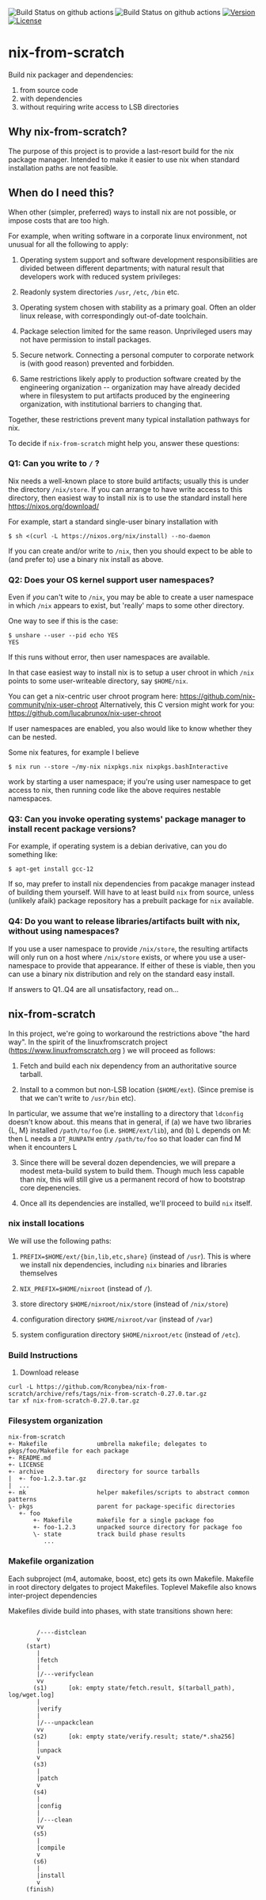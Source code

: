 ![Build Status on github actions](https://github.com/Rconybea/nix-from-scratch/actions/workflows/main.yml/badge.svg)
![Build Status on github actions](https://github.com/Rconybea/nix-from-scratch/actions/workflows/dev.yml/badge.svg)
[![Version](https://img.shields.io/badge/prerelease-v0.27.0-blue)](https://github.com/Rconybea/nix-from-scratch/releases)
[![License](https://img.shields.io/github/license/ToruNiina/toml11.svg?style=flat)](LICENSE)

# nix-from-scratch

Build nix packager and dependencies:
1. from source code
2. with dependencies
3. without requiring write access to LSB directories

## Why nix-from-scratch?

The purpose of this project is to provide a last-resort build
for the nix package manager.  Intended to make it easier to use
nix when standard installation paths are not feasible.

## When do I need this?

When other (simpler, preferred) ways to install nix are not possible,
or impose costs that are too high.

For example, when writing software in a corporate linux environment,
not unusual for all the following to apply:

1. Operating system support and software development responsibilities are divided
between different departments;  with natural result that developers work
with reduced system privileges:

2. Readonly system directories `/usr`, `/etc`, `/bin` etc.

3. Operating system chosen with stability as a primary goal.
Often an older linux release, with correspondingly out-of-date toolchain.

4. Package selection limited for the same reason.
Unprivileged users may not have permission to install packages.

5. Secure network. Connecting a personal computer to corporate
network is (with good reason) prevented and forbidden.

6. Same restrictions likely apply to production software created by
the engineering organization -- organization may have already decided
where in filesystem to put artifacts produced by the engineering organization,
with institutional barriers to changing that.

Together, these restrictions prevent many typical installation pathways for nix.

To decide if `nix-from-scratch` might help you, answer these questions:

### Q1: Can you write to `/` ?

Nix needs a well-known place to store build artifacts;
usually this is under the directory `/nix/store`.  If you can arrange to have write
access to this directory, then easiest way to install nix is to use the standard
install here https://nixos.org/download/

For example, start a standard single-user binary installation with
```
$ sh <(curl -L https://nixos.org/nix/install) --no-daemon
```

If you can create and/or write to `/nix`, then you should expect to be able
to (and prefer to) use a binary nix install as above.

### Q2: Does your OS kernel support user namespaces?

Even if *you* can't wite to `/nix`,  you may be able to create a user namespace
in which `/nix` appears to exist,  but 'really' maps to some other directory.

One way to see if this is the case:

```
$ unshare --user --pid echo YES
YES
```

If this runs without error, then user namespaces are available.

In that case easiest way to install nix is to setup a user chroot in which `/nix` points
to some user-writeable directory, say `$HOME/nix`.

You can get a nix-centric user chroot program here: https://github.com/nix-community/nix-user-chroot
Alternatively, this C version might work for you: https://github.com/lucabrunox/nix-user-chroot

If user namespaces are enabled, you also would like to know whether they can be nested.

Some nix features,  for example I believe

```
$ nix run --store ~/my-nix nixpkgs.nix nixpkgs.bashInteractive
```

work by starting a user namespace; if you're using user namespace to get access to nix,
then running code like the above requires nestable namespaces.

### Q3: Can you invoke operating systems' package manager to install recent package versions?

For example, if operating system is a debian derivative, can you do something like:
```
$ apt-get install gcc-12
```

If so, may prefer to install nix dependencies from pacakge manager instead of building them
yourself.  Will have to at least build `nix` from source, unless (unlikely afaik) package repository
has a prebuilt package for `nix` available.

### Q4: Do you want to release libraries/artifacts built with nix, without using namespaces?

If you use a user namespace to provide `/nix/store`,  the resulting artifacts will only run
on a host where `/nix/store` exists,  or where you use a user-namespace to
provide that appearance. If either of these is viable,  then you can use a binary nix
distribution and rely on the standard easy install.

If answers to Q1..Q4 are all unsatisfactory, read on...

## nix-from-scratch

In this project, we're going to workaround the restrictions above "the hard way".
In the spirit of the linuxfromscratch project (https://www.linuxfromscratch.org ) we will proceed
as follows:

1. Fetch and build each nix dependency from an authoritative source tarball.

2. Install to a common but non-LSB location (`$HOME/ext`).
(Since premise is that we can't write to `/usr/bin` etc).

In particular, we assume that we're installing to a directory that `ldconfig` doesn't know about.
this means that in general, if (a) we have two libraries {L, M} installed `/path/to/foo`
(i.e. `$HOME/ext/lib`), and (b) L depends on M:
then L needs a `DT_RUNPATH` entry `/path/to/foo` so that loader can find M when it encounters L

3. Since there will be several dozen dependencies, we will prepare a modest meta-build system to
build them.  Though much less capable than nix, this will still give us a permanent record of how to
bootstrap core depenencies.

4. Once all its dependencies are installed,  we'll proceed to build `nix` itself.

### nix install locations

We will use the following paths:

1. `PREFIX=$HOME/ext/{bin,lib,etc,share}` (instead of `/usr`).  This is where we install nix dependencies,
including `nix` binaries and libraries themselves

2. `NIX_PREFIX=$HOME/nixroot` (instead of `/`).

3. store directory `$HOME/nixroot/nix/store` (instead of `/nix/store`)

4. configuration directory `$HOME/nixroot/var` (instead of `/var`)

5. system configuration directory `$HOME/nixroot/etc` (instead of `/etc`).

### Build Instructions

1. Download release

```
curl -L https://github.com/Rconybea/nix-from-scratch/archive/refs/tags/nix-from-scratch-0.27.0.tar.gz
tar xf nix-from-scratch-0.27.0.tar.gz
```

### Filesystem organization

```
nix-from-scratch
+- Makefile              umbrella makefile; delegates to pkgs/foo/Makefile for each package
+- README.md
+- LICENSE
+- archive               directory for source tarballs
|  +- foo-1.2.3.tar.gz
|  ...
+- mk                    helper makefiles/scripts to abstract common patterns
\- pkgs                  parent for package-specific directories
   +- foo
       +- Makefile       makefile for a single package foo
       +- foo-1.2.3      unpacked source directory for package foo
       \- state          track build phase results
          ...
```

### Makefile organization

Each subproject (m4, automake, boost, etc) gets its own Makefile.
Makefile in root directory delgates to project Makefiles.
Toplevel Makefile also knows inter-project dependencies

Makefiles divide build into phases,  with state transitions shown here:

```

        /----distclean
        v
     (start)
        |
        |fetch
        |
        |/---verifyclean
        vv
       (s1)      [ok: empty state/fetch.result, $(tarball_path), log/wget.log]
        |
        |verify
        |
        |/---unpackclean
        vv
       (s2)      [ok: empty state/verify.result; state/*.sha256]
        |
        |unpack
        v
       (s3)
        |
        |patch
        v
       (s4)
        |
        |config
        |
        |/---clean
        vv
       (s5)
        |
        |compile
        v
       (s6)
        |
        |install
        v
     (finish)

```
